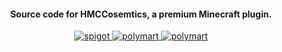 <h4 align="center">Source code for HMCCosemtics, a premium Minecraft plugin.</h4>

<p align="center">
    <a href="https://www.spigotmc.org/resources/100107/">
        <img alt="spigot" src="https://img.shields.io/badge/SPIGOT-HMCCosmetics-yellow?style=for-the-badge"/>
    </a>
    <a href="https://polymart.org/resource/1879">
        <img alt="polymart" src="https://img.shields.io/badge/POLYMART-HMCCosmetics-brightgreen?style=for-the-badge"/>
    </a>
    <a href="https://docs.hibiscusmc.com/">
        <img alt="polymart" src="https://img.shields.io/badge/Documentation-brightgreen?style=for-the-badge"/>
    </a>
</p> 